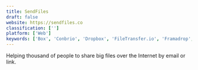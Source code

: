 ```yaml
---
title: SendFiles
draft: false 
website: https://sendfiles.co
classification: ['']
platform: ['Web']
keywords: ['Box', 'Conbrio', 'Dropbox', 'FileTransfer.io', 'Framadrop', 'Ge.tt', 'HDDBUNKER', 'Hey Ants', 'Jirafeau', 'Jumpshare', 'Media Shuttle', 'ProjectSend', 'Send Anywhere', 'UploadFiles.io', 'Volafile', 'WeTransferit', 'bifile cloud filesharing', 'pCloud Transfer', 'pyget', 'reep.io']
---
```

Helping thousand of people to share big files over the Internet by email or link.